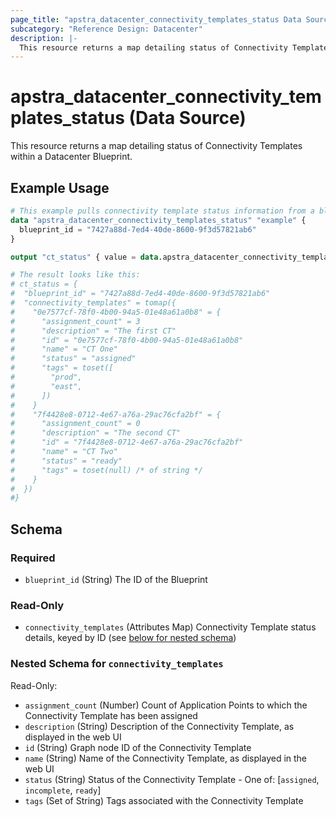 ```yaml
---
page_title: "apstra_datacenter_connectivity_templates_status Data Source - terraform-provider-apstra"
subcategory: "Reference Design: Datacenter"
description: |-
  This resource returns a map detailing status of Connectivity Templates within a Datacenter Blueprint.
---
```


# apstra_datacenter_connectivity_templates_status (Data Source)

This resource returns a map detailing status of Connectivity Templates within a Datacenter Blueprint.


## Example Usage

```terraform
# This example pulls connectivity template status information from a blueprint
data "apstra_datacenter_connectivity_templates_status" "example" {
  blueprint_id = "7427a88d-7ed4-40de-8600-9f3d57821ab6"
}

output "ct_status" { value = data.apstra_datacenter_connectivity_templates_status.example }

# The result looks like this:
# ct_status = {
#  "blueprint_id" = "7427a88d-7ed4-40de-8600-9f3d57821ab6"
#  "connectivity_templates" = tomap({
#    "0e7577cf-78f0-4b00-94a5-01e48a61a0b8" = {
#      "assignment_count" = 3
#      "description" = "The first CT"
#      "id" = "0e7577cf-78f0-4b00-94a5-01e48a61a0b8"
#      "name" = "CT One"
#      "status" = "assigned"
#      "tags" = toset([
#        "prod",
#        "east",
#      ])
#    }
#    "7f4428e8-0712-4e67-a76a-29ac76cfa2bf" = {
#      "assignment_count" = 0
#      "description" = "The second CT"
#      "id" = "7f4428e8-0712-4e67-a76a-29ac76cfa2bf"
#      "name" = "CT Two"
#      "status" = "ready"
#      "tags" = toset(null) /* of string */
#    }
#  })
#}
```

<!-- schema generated by tfplugindocs -->
## Schema

### Required

- `blueprint_id` (String) The ID of the Blueprint

### Read-Only

- `connectivity_templates` (Attributes Map) Connectivity Template status details, keyed by ID (see [below for nested schema](#nestedatt--connectivity_templates))

<a id="nestedatt--connectivity_templates"></a>
### Nested Schema for `connectivity_templates`

Read-Only:

- `assignment_count` (Number) Count of Application Points to which the Connectivity Template has been assigned
- `description` (String) Description of the Connectivity Template, as displayed in the web UI
- `id` (String) Graph node ID of the Connectivity Template
- `name` (String) Name of the Connectivity Template, as displayed in the web UI
- `status` (String) Status of the Connectivity Template - One of: [`assigned`, `incomplete`, `ready`]
- `tags` (Set of String) Tags associated with the Connectivity Template
